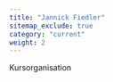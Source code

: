 ```yaml
---
title: "Jannick Fiedler"
sitemap_exclude: true
category: "current"
weight: 2
---
```


Kursorganisation
